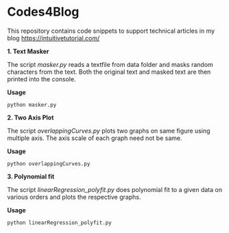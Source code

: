 # Codes4Blog

This repository contains code snippets to support technical articles in my blog https://intuitivetutorial.com/

 **1. Text Masker**

The script *masker.py* reads a textfile from data folder and masks random characters from the text. Both the original text and masked text are then printed into the console.
 
 **Usage**
 
```console
python masker.py
```

 **2. Two Axis Plot**

The script *overlappingCurves.py* plots two graphs on same figure using multiple axis. The axis scale of each graph need not be same.
 
 **Usage**
 
```console
python overlappingCurves.py
```
    
 **3. Polynomial fit**

The script *linearRegression_polyfit.py* does polynomial fit to a given data on various orders and plots the respective graphs.
 
 **Usage**
 
 ```console
 python linearRegression_polyfit.py
 ```
